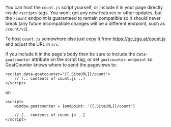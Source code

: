 You can host the `count.js` script yourself, or include it in your page directly
inside `<script>` tags. You won’t get any new features or other updates, but the
`/count` endpoint is guaranteed to remain compatible so it should never break
(any future incompatible changes will be a different endpoint, such as
`/count/v2`).

To host `count.js` somewhere else just copy it from https://gc.zgo.at/count.js
and adjust the URL in `src`.

If you include it in the page's body then be sure to include the
`data-goatcounter` attribute on the script tag, or set `goatcounter.endpoint` so
GoatCounter knows where to send the pageviews to:

    <script data-goatcounter="{{.SiteURL}}/count">
        // [.. contents of count.js ..]
    </script>

or:

    <script>
        window.goatcounter = {endpoint: '{{.SiteURL}}/count'}

        // [.. contents of count.js ..]
    </script>
